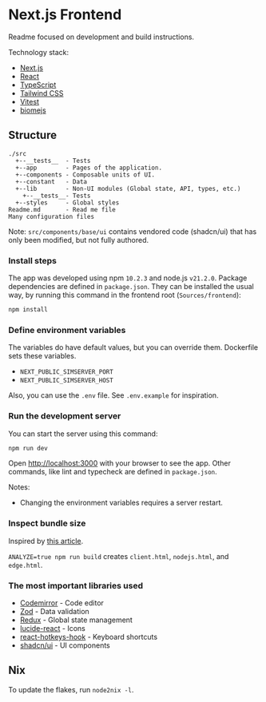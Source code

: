 # Next.js Frontend

Readme focused on development and build instructions.

Technology stack:

- [Next.js](https://nextjs.org/)
- [React](https://reactjs.org/)
- [TypeScript](https://www.typescriptlang.org/)
- [Tailwind CSS](https://tailwindcss.com/)
- [Vitest]()
- [biomejs](https://biomejs.dev/)

## Structure

```
./src
  +--__tests__  - Tests
  +--app        - Pages of the application.
  +--components - Composable units of UI.
  +--constant   - Data
  +--lib        - Non-UI modules (Global state, API, types, etc.)
    +--__tests__- Tests
  +--styles     - Global styles
Readme.md       - Read me file
Many configuration files
```

Note: `src/components/base/ui` contains vendored code (shadcn/ui) that has only been modified, but not fully authored.

### Install steps

The app was developed using npm `10.2.3` and node.js `v21.2.0`.
Package dependencies are defined in `package.json`.
They can be installed the usual way, by running this command in the frontend root (`Sources/frontend`):

```bash
npm install
```

### Define environment variables

The variables do have default values, but you can override them.
Dockerfile sets these variables.

- `NEXT_PUBLIC_SIMSERVER_PORT`
- `NEXT_PUBLIC_SIMSERVER_HOST`

Also, you can use the `.env` file. See `.env.example` for inspiration.

### Run the development server

You can start the server using this command:

```bash
npm run dev
```

Open [http://localhost:3000](http://localhost:3000) with your browser to see the app.
Other commands, like lint and typecheck are defined in `package.json`.

Notes:
- Changing the environment variables requires a server restart.

### Inspect bundle size

Inspired by [this article](https://blog.logrocket.com/how-analyze-next-js-app-bundles).

`ANALYZE=true npm run build` creates `client.html`, `nodejs.html`, and `edge.html`.

### The most important libraries used

- [Codemirror](https://codemirror.net/) - Code editor
- [Zod](https://www.npmjs.com/package/zod) - Data validation
- [Redux](https://redux.js.org/) - Global state management
- [lucide-react](https://lucide.dev/guide/packages/lucide-react) - Icons
- [react-hotkeys-hook](https://www.npmjs.com/package/react-hotkeys-hook) - Keyboard shortcuts
- [shadcn/ui](https://ui.shadcn.com/) - UI components

## Nix

To update the flakes, run `node2nix -l`.

